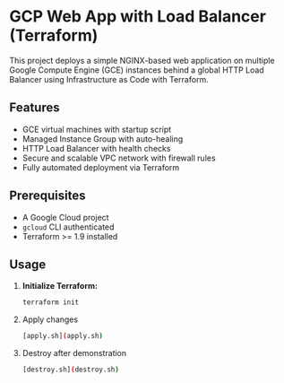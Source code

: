 # GCP Web App with Load Balancer (Terraform)

This project deploys a simple NGINX-based web application on multiple Google Compute Engine (GCE) instances behind a global HTTP Load Balancer using Infrastructure as Code with Terraform.

## Features

- GCE virtual machines with startup script
- Managed Instance Group with auto-healing
- HTTP Load Balancer with health checks
- Secure and scalable VPC network with firewall rules
- Fully automated deployment via Terraform

## Prerequisites

- A Google Cloud project
- `gcloud` CLI authenticated
- Terraform >= 1.9 installed

## Usage

1. **Initialize Terraform:**

   ```bash
   terraform init
2.  Apply changes  
    ```bash
    [apply.sh](apply.sh)
3. Destroy after demonstration 
    ```bash
    [destroy.sh](destroy.sh)